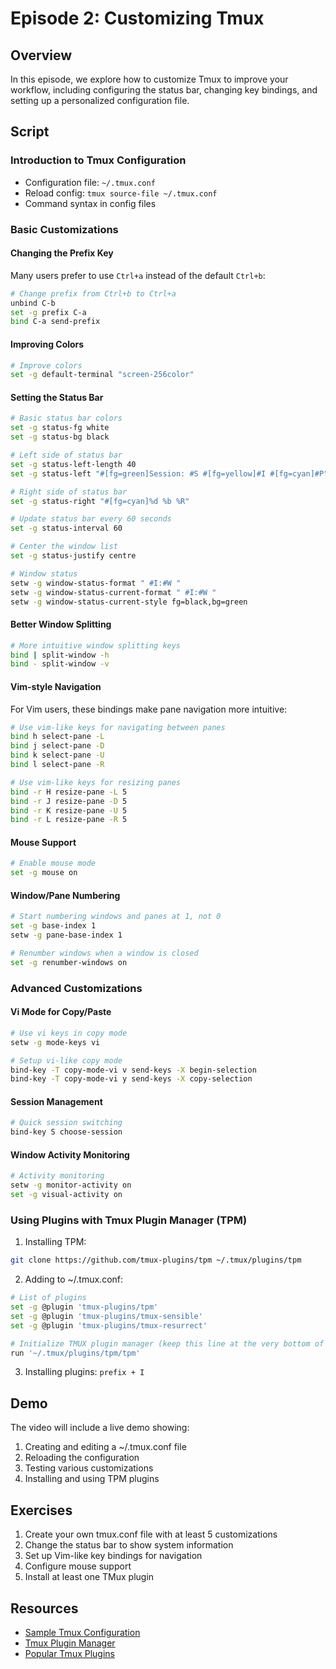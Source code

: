# Episode 2: Customizing Tmux

## Overview
In this episode, we explore how to customize Tmux to improve your workflow, including configuring the status bar, changing key bindings, and setting up a personalized configuration file.

## Script

### Introduction to Tmux Configuration
- Configuration file: `~/.tmux.conf`
- Reload config: `tmux source-file ~/.tmux.conf`
- Command syntax in config files

### Basic Customizations

#### Changing the Prefix Key
Many users prefer to use `Ctrl+a` instead of the default `Ctrl+b`:

```bash
# Change prefix from Ctrl+b to Ctrl+a
unbind C-b
set -g prefix C-a
bind C-a send-prefix
```

#### Improving Colors
```bash
# Improve colors
set -g default-terminal "screen-256color"
```

#### Setting the Status Bar
```bash
# Basic status bar colors
set -g status-fg white
set -g status-bg black

# Left side of status bar
set -g status-left-length 40
set -g status-left "#[fg=green]Session: #S #[fg=yellow]#I #[fg=cyan]#P"

# Right side of status bar
set -g status-right "#[fg=cyan]%d %b %R"

# Update status bar every 60 seconds
set -g status-interval 60

# Center the window list
set -g status-justify centre

# Window status
setw -g window-status-format " #I:#W "
setw -g window-status-current-format " #I:#W "
setw -g window-status-current-style fg=black,bg=green
```

#### Better Window Splitting
```bash
# More intuitive window splitting keys
bind | split-window -h
bind - split-window -v
```

#### Vim-style Navigation
For Vim users, these bindings make pane navigation more intuitive:

```bash
# Use vim-like keys for navigating between panes
bind h select-pane -L
bind j select-pane -D
bind k select-pane -U
bind l select-pane -R

# Use vim-like keys for resizing panes
bind -r H resize-pane -L 5
bind -r J resize-pane -D 5
bind -r K resize-pane -U 5
bind -r L resize-pane -R 5
```

#### Mouse Support
```bash
# Enable mouse mode
set -g mouse on
```

#### Window/Pane Numbering
```bash
# Start numbering windows and panes at 1, not 0
set -g base-index 1
setw -g pane-base-index 1

# Renumber windows when a window is closed
set -g renumber-windows on
```

### Advanced Customizations

#### Vi Mode for Copy/Paste
```bash
# Use vi keys in copy mode
setw -g mode-keys vi

# Setup vi-like copy mode
bind-key -T copy-mode-vi v send-keys -X begin-selection
bind-key -T copy-mode-vi y send-keys -X copy-selection
```

#### Session Management
```bash
# Quick session switching
bind-key S choose-session
```

#### Window Activity Monitoring
```bash
# Activity monitoring
setw -g monitor-activity on
set -g visual-activity on
```

### Using Plugins with Tmux Plugin Manager (TPM)

1. Installing TPM:
```bash
git clone https://github.com/tmux-plugins/tpm ~/.tmux/plugins/tpm
```

2. Adding to ~/.tmux.conf:
```bash
# List of plugins
set -g @plugin 'tmux-plugins/tpm'
set -g @plugin 'tmux-plugins/tmux-sensible'
set -g @plugin 'tmux-plugins/tmux-resurrect'

# Initialize TMUX plugin manager (keep this line at the very bottom of tmux.conf)
run '~/.tmux/plugins/tpm/tpm'
```

3. Installing plugins: `prefix + I`

## Demo
The video will include a live demo showing:
1. Creating and editing a ~/.tmux.conf file
2. Reloading the configuration
3. Testing various customizations
4. Installing and using TPM plugins

## Exercises
1. Create your own tmux.conf file with at least 5 customizations
2. Change the status bar to show system information
3. Set up Vim-like key bindings for navigation
4. Configure mouse support
5. Install at least one TMux plugin

## Resources
- [Sample Tmux Configuration](/configs/tmux.conf)
- [Tmux Plugin Manager](https://github.com/tmux-plugins/tpm)
- [Popular Tmux Plugins](/cheatsheets/tmux-plugins.md)